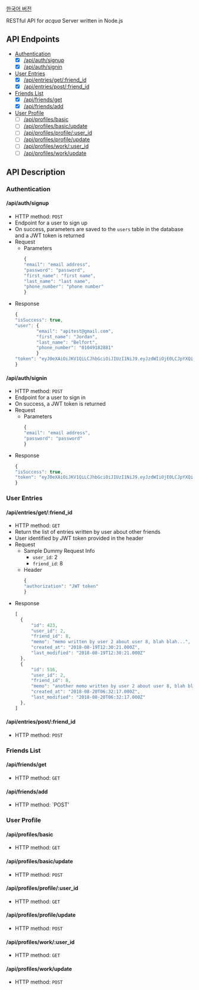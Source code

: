 [한국어 버전](./README_kr.md)

RESTful API for *acqua* 
Server written in Node.js

## API Endpoints

- [Authentication](#authentication)
    - [x] [/api/auth/signup](#apiauthsignup)
    - [x] [/api/auth/signin](#apiauthsignin)  
- [User Entries](#user-entries)
    - [x] [/api/entries/get/:friend_id](#apientriesgetfriend_id)
    - [x] [/api/entries/post/:friend_id](#apientriespostfriend_id)
- [Friends List](#friends-list)
    - [x] [/api/friends/get](#apifriendsget)
    - [x] [/api/friends/add](#apifriendsadd)
- [User Profile](#user-profile)
    - [ ] [/api/profiles/basic](#apiprofilesbasic)
    - [ ] [/api/profiles/basic/update](#apiprofilesbasicupdate)
    - [ ] [/api/profiles/profile/:user_id](#apiprofilesprofileuser_id)
    - [ ] [/api/profiles/profile/update](#apiprofilesprofileupdate)
    - [ ] [/api/profiles/work/:user_id](#apiprofilesworkuser_id)
    - [ ] [/api/profiles/work/update](#apiprofilesworkupdate)

## API Description
### Authentication
#### /api/auth/signup
- HTTP method: `POST`
- Endpoint for a user to sign up
- On success, parameters are saved to the `users` table in the database and a JWT token is returned
- Request
    - Parameters
        ```js
        {
	    "email": "email address",
	    "password": "password",
	    "first_name": "first name",
	    "last_name": "last name",
	    "phone_number": "phone number"
	    }
        ```
- Response
    ```js
    {      
    "isSuccess": true,
	"user": {
            "email": "apitest@gmail.com",
            "first_name": "Jordan",
            "last_name": "Belfort",
            "phone_number": "01049182881"
            }
	"token": "eyJ0eXAiOiJKV1QiLCJhbGciOiJIUzI1NiJ9.eyJzdWIiOjE0LCJpYXQiOjE1MzQ3NTI3MTAzMzF9.ZYo5qXNkGJ7l1rvCaKIYLknkUJNa3YjXT87Do-PyQZI"
	}
    ```
      
#### /api/auth/signin
- HTTP method: `POST`
- Endpoint for a user to sign in
- On success, a JWT token is returned
- Request
    - Parameters
        ```js
        {
        "email": "email address",
        "password": "password"
        }
        ```
- Response
    ```js
    {
    "isSuccess": true,
    "token": "eyJ0eXAiOiJKV1QiLCJhbGciOiJIUzI1NiJ9.eyJzdWIiOjE0LCJpYXQiOjE1MzQ3NTI3MTAzMzF9.ZYo5qXNkGJ7l1rvCaKIYLknkUJNa3YjXT87Do-PyQZI"
    }
    ```
### User Entries
#### /api/entries/get/:friend_id
- HTTP method: `GET`
- Return the list of entries written by user about other friends
- User identified by JWT token provided in the header
- Request
    - Sample Dummy Request Info
        - `user_id`: 2
        - `friend_id`: 8
    - Header
        ```js
        {
        "authorization": "JWT token"
        }
        ```
- Response
    ```js
    [
      {
          "id": 423,
          "user_id": 2,
          "friend_id": 8,
          "memo": "memo written by user 2 about user 8, blah blah...",
          "created_at": "2018-08-19T12:30:21.000Z",
          "last_modified": "2018-08-19T12:30:21.000Z"
      },
      {
          "id": 516,
          "user_id": 2,
          "friend_id": 8,
          "memo": "another memo written by user 2 about user 8, blah blah...",
          "created_at": "2018-08-20T06:32:17.000Z",
          "last_modified": "2018-08-20T06:32:17.000Z"
      },
    ]
    ```

#### /api/entries/post/:friend_id
- HTTP method: `POST`

### Friends List
#### /api/friends/get
- HTTP method: `GET`

#### /api/friends/add
- HTTP method: `POST'

### User Profile
#### /api/profiles/basic
- HTTP method: `GET`

#### /api/profiles/basic/update
- HTTP method: `POST`

#### /api/profiles/profile/:user_id
- HTTP method: `GET`

#### /api/profiles/profile/update
- HTTP method: `POST`

#### /api/profiles/work/:user_id
- HTTP method: `GET`

#### /api/profiles/work/update
- HTTP method: `POST`